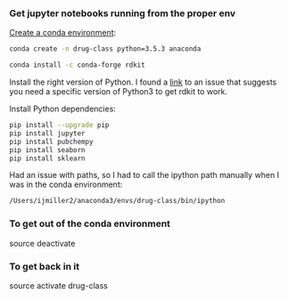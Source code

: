 ### Get jupyter notebooks running from the proper env

[Create a conda environment](https://uoa-eresearch.github.io/eresearch-cookbook/recipe/2014/11/20/conda/):

```bash
conda create -n drug-class python=3.5.3 anaconda

conda install -c conda-forge rdkit
```

Install the right version of Python. I found a [link](https://github.com/rdkit/rdkit/issues/1402) to an issue that suggests you need a specific version of Python3 to get rdkit to work.

Install Python dependencies:
```bash
pip install --upgrade pip
pip install jupyter
pip install pubchempy
pip install seaborn
pip install sklearn
```

Had an issue with paths, so I had to call the ipython path manually when I was in the conda environment:
```bash
/Users/ijmiller2/anaconda3/envs/drug-class/bin/ipython
```

### To get out of the conda environment
source deactivate

### To get back in it
source activate drug-class
